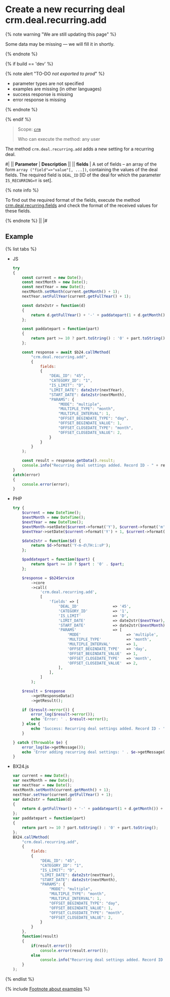 # Create a new recurring deal crm.deal.recurring.add

{% note warning "We are still updating this page" %}

Some data may be missing — we will fill it in shortly.

{% endnote %}

{% if build == 'dev' %}

{% note alert "TO-DO _not exported to prod_" %}

- parameter types are not specified
- examples are missing (in other languages)
- success response is missing
- error response is missing

{% endnote %}

{% endif %}

> Scope: [`crm`](../../../scopes/permissions.md)
>
> Who can execute the method: any user

The method `crm.deal.recurring.add` adds a new setting for a recurring deal.

#|
|| **Parameter** | **Description** ||
|| **fields** | A set of fields – an array of the form `array ("field"=>"value"[, ...])`, containing the values of the deal fields. The required field is `DEAL_ID` [ID of the deal for which the parameter `IS_RECURRING=Y` is set]. 

{% note info %}

To find out the required format of the fields, execute the method [crm.deal.recurring.fields](./crm-deal-recurring-fields.md) and check the format of the received values for these fields.

{% endnote %}
||
|#

## Example

{% list tabs %}

- JS

    ```js
    try
    {
    	const current = new Date();
    	const nextMonth = new Date();
    	const nextYear = new Date();
    	nextMonth.setMonth(current.getMonth() + 1);
    	nextYear.setFullYear(current.getFullYear() + 1);
    
    	const date2str = function(d)
    	{
    		return d.getFullYear() + '-' + paddatepart(1 + d.getMonth()) + '-' + paddatepart(d.getDate()) + 'T' + paddatepart(d.getHours()) + ':' + paddatepart(d.getMinutes()) + ':' + paddatepart(d.getSeconds()) + '+02:00';
    	};
    
    	const paddatepart = function(part)
    	{
    		return part >= 10 ? part.toString() : '0' + part.toString();
    	};
    
    	const response = await $b24.callMethod(
    		"crm.deal.recurring.add",
    		{
    			fields:
    			{
    				"DEAL_ID": "45",
    				"CATEGORY_ID": "1",
    				"IS_LIMIT": "D",
    				"LIMIT_DATE": date2str(nextYear),
    				"START_DATE": date2str(nextMonth),
    				"PARAMS": {
    					"MODE": "multiple",
    					"MULTIPLE_TYPE": "month",
    					"MULTIPLE_INTERVAL": 1,
    					"OFFSET_BEGINDATE_TYPE": "day",
    					"OFFSET_BEGINDATE_VALUE": 1,
    					"OFFSET_CLOSEDATE_TYPE": "month",
    					"OFFSET_CLOSEDATE_VALUE": 2,
    				}
    			}
    		}
    	);
    
    	const result = response.getData().result;
    	console.info("Recurring deal settings added. Record ID - " + result);
    }
    catch(error)
    {
    	console.error(error);
    }
    ```

- PHP

    ```php
    try {
        $current = new DateTime();
        $nextMonth = new DateTime();
        $nextYear = new DateTime();
        $nextMonth->setDate($current->format('Y'), $current->format('m') + 1, $current->format('d'));
        $nextYear->setDate($current->format('Y') + 1, $current->format('m'), $current->format('d'));
    
        $date2str = function($d) {
            return $d->format('Y-m-d\TH:i:sP');
        };
    
        $paddatepart = function($part) {
            return $part >= 10 ? $part : '0' . $part;
        };
    
        $response = $b24Service
            ->core
            ->call(
                'crm.deal.recurring.add',
                [
                    'fields' => [
                        'DEAL_ID'               => '45',
                        'CATEGORY_ID'           => '1',
                        'IS_LIMIT'              => 'D',
                        'LIMIT_DATE'            => date2str($nextYear),
                        'START_DATE'            => date2str($nextMonth),
                        'PARAMS'                => [
                            'MODE'                    => 'multiple',
                            'MULTIPLE_TYPE'           => 'month',
                            'MULTIPLE_INTERVAL'       => 1,
                            'OFFSET_BEGINDATE_TYPE'   => 'day',
                            'OFFSET_BEGINDATE_VALUE'  => 1,
                            'OFFSET_CLOSEDATE_TYPE'   => 'month',
                            'OFFSET_CLOSEDATE_VALUE'  => 2,
                        ],
                    ],
                ]
            );
    
        $result = $response
            ->getResponseData()
            ->getResult();
    
        if ($result->error()) {
            error_log($result->error());
            echo 'Error: ' . $result->error();
        } else {
            echo 'Success: Recurring deal settings added. Record ID - ' . $result->data();
        }
    
    } catch (Throwable $e) {
        error_log($e->getMessage());
        echo 'Error adding recurring deal settings: ' . $e->getMessage();
    }
    ```

- BX24.js

    ```js
    var current = new Date();
    var nextMonth = new Date();
    var nextYear = new Date();
    nextMonth.setMonth(current.getMonth() + 1);
    nextYear.setYear(current.getFullYear() + 1);
    var date2str = function(d)
    {
        return d.getFullYear() + '-' + paddatepart(1 + d.getMonth()) + '-' + paddatepart(d.getDate()) + 'T' + paddatepart(d.getHours()) + ':' + paddatepart(d.getMinutes()) + ':' + paddatepart(d.getSeconds()) + '+02:00';
    };
    var paddatepart = function(part)
    {
        return part >= 10 ? part.toString() : '0' + part.toString();
    };
    BX24.callMethod(
        "crm.deal.recurring.add",
        {
            fields:
            {
                "DEAL_ID": "45",
                "CATEGORY_ID": "1",
                "IS_LIMIT": "D",
                "LIMIT_DATE": date2str(nextYear),
                "START_DATE": date2str(nextMonth),
                "PARAMS": {
                    "MODE": "multiple",
                    "MULTIPLE_TYPE": "month",
                    "MULTIPLE_INTERVAL": 1,
                    "OFFSET_BEGINDATE_TYPE": "day",
                    "OFFSET_BEGINDATE_VALUE": 1,
                    "OFFSET_CLOSEDATE_TYPE": "month",
                    "OFFSET_CLOSEDATE_VALUE": 2,
                }
            }
        },
        function(result)
        {
            if(result.error())
                console.error(result.error());
            else
                console.info("Recurring deal settings added. Record ID - " + result.data());
        }
    );
    ```

{% endlist %}

{% include [Footnote about examples](../../../../_includes/examples.md) %}